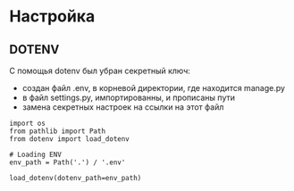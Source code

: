 # Настройка

## DOTENV

С помощья dotenv был убран секретный ключ:  
- создан файл .env, в корневой директории, где находится manage.py  
- в файл settings.py, импортированны, и прописаны пути  
- замена секретных настроек на ссылки на этот файл  

```
import os
from pathlib import Path
from dotenv import load_dotenv

# Loading ENV
env_path = Path('.') / '.env'

load_dotenv(dotenv_path=env_path)

```